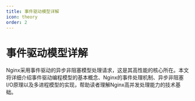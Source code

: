 ```yaml
---
title: 事件驱动模型详解
icon: theory
order: 2
---
```


# 事件驱动模型详解

Nginx采用事件驱动的异步非阻塞模型处理请求，这是其高性能的核心所在。本文将详细介绍事件驱动编程模型的基本概念、Nginx的事件处理机制、异步非阻塞I/O原理以及多进程模型的实现，帮助读者理解Nginx高并发处理能力的技术基础。
